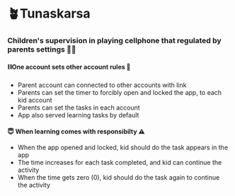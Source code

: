 # 🪴Tunaskarsa
### Children's supervision in playing cellphone that regulated by parents settings 👶🤶

#### ⛓️One account sets other account rules 🔗
- Parent account can connected to other accounts with link
- Parents can set the timer to forcibly open and locked the app, to each kid account
- Parents can set the tasks in each account
- App also served learning tasks by default
  
#### 😇 When learning comes with responsibilty ⚠️
- When the app opened and locked, kid should do the task appears in the app
- The time increases for each task completed, and kid can continue the activity
- When the time gets zero (0), kid should do the task again to continue the activity
